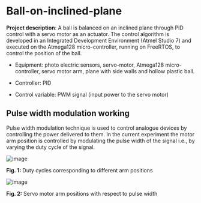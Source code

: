 # Ball-on-inclined-plane
**Project description**: A ball is balanced on an inclined plane through PID control with a servo motor as an actuator. The control algorithm is developed in an Integrated Development Environment (Atmel Studio 7) and executed on the Atmega128 micro-controller, running on FreeRTOS, to control the position of the ball.

- Equipment: photo electric sensors, servo-motor, Atmega128 micro-controller, servo motor arm, plane with side walls and hollow plastic ball.

- Controller: PID

- Control variable: PWM signal (input power to the servo motor)

## Pulse width modulation working

Pulse width modulation technique is used to control analogue devices by controlling the power delivered
to them. In the current experiment the motor arm position is controlled by modulating the
pulse width of the signal i.e., by varying the duty cycle of the signal.



![image](https://user-images.githubusercontent.com/48198017/116827022-47538780-ab97-11eb-937b-a11244539f2a.png)

**Fig. 1:** Duty cycles corresponding to different arm positions


![image](https://user-images.githubusercontent.com/48198017/116827088-a87b5b00-ab97-11eb-9664-8ab407d63ba5.png "servo motor arm positions with respect to pulse width")

**Fig. 2:** Servo motor arm positions with respect to pulse width

